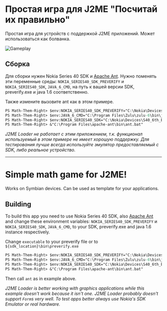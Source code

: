 # Простая игра для J2ME "Посчитай их правильно"

Простая игра для устройств с поддержкой J2ME приложений. Может использоваться как болванка.

![Gameplay](https://foxelyss.github.io/assets/misc/maththemright1.png)

## Сборка

Для сборки нужен Nokia Series 40 SDK и [Apache Ant]. Нужно поменять эти переменные среды:
`NOKIA_SERIES40_SDK_PREVERIFY` и `NOKIA_SERIES40_SDK`, `JAVA_6_CMD`, на путь к вашей версии SDK, preverify.exe и java 1.6 соответственно.

Также измените вызовите ant как в этом примере.
```ps
PS Math-Them-Right> $env:NOKIA_SERIES40_SDK_PREVERIFY="C:\Nokia\Devices\S40_6th_Edition_SDK\bin\preverify.exe"
PS Math-Them-Right> $env:JAVA_6_CMD="C:\Program Files\Zulu\zulu-6\bin\javac.exe"
PS Math-Them-Right> $env:NOKIA_SERIES40_SDK="C:\Nokia\Devices\S40_6th_Edition_SDK"
PS Math-Them-Right> &"C:\Program Files\apache-ant\bin\ant.bat"
```

_J2ME Loader не работает с этим приложением, т.к. функционал используемый в этом примере не имеет хорошую поддержку.
Для тестирования лучше всегда используйте эмулятор предоставляемый с SDK, либо реальное устройство._

------

# Simple math game for J2ME!

Works on Symbian devices. Can be used as template for your applications.

## Building

To build this app you need to use Nokia Series 40 SDK, also [Apache Ant] and change these environment variables:
`NOKIA_SERIES40_SDK_PREVERIFY` и `NOKIA_SERIES40_SDK`, `JAVA_6_CMD`, to your SDK, preverify.exe and java 1.6 instance respectively.

Change `executable` to your preverify file or to `${sdk_location}\bin\preverify.exe`

```ps
PS Math-Them-Right> $env:NOKIA_SERIES40_SDK_PREVERIFY="C:\Nokia\Devices\S40_6th_Edition_SDK\bin\preverify.exe"
PS Math-Them-Right> $env:JAVA_6_CMD="C:\Program Files\Zulu\zulu-6\bin\javac.exe"
PS Math-Them-Right> $env:NOKIA_SERIES40_SDK="C:\Nokia\Devices\S40_6th_Edition_SDK"
PS Math-Them-Right> &"C:\Program Files\apache-ant\bin\ant.bat"
```

Then call `ant` as in example above.

_J2ME Loader is better working with graphics applications while this example doesn't work because it isn't one. 
J2ME Loader probably doesn't support `Form`s very well. 
To test apps better always use Nokia's SDK Emulator or real hardware._


[Apache Ant]:https://ant.apache.org/
